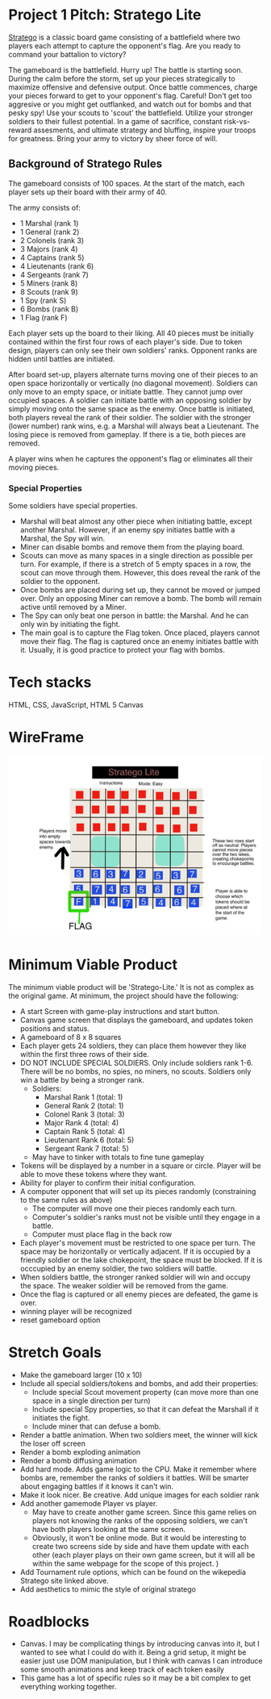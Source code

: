 # Project 1 Pitch: Stratego Lite 
[Stratego](https://en.wikipedia.org/wiki/Stratego) is a classic board game consisting of a battlefield where two players each attempt to capture the opponent's flag. Are you ready to command your battalion to victory? 

The gameboard is the battlefield. Hurry up! The battle is starting soon. During the calm before the storm, set up your pieces strategically to maximize offensive and defensive output. Once battle commences, charge your pieces forward to get to your opponent's flag. Careful! Don't get too aggresive or you might get outflanked, and watch out for bombs and that pesky spy! Use your scouts to 'scout' the battlefield. Utilize your stronger soldiers to their fullest potential. In a game of sacrifice, constant risk-vs-reward assesments, and ultimate strategy and bluffing, inspire your troops for greatness. Bring your army to victory by sheer force of will. 

## Background of Stratego Rules
The gameboard consists of 100 spaces. At the start of the match, each player sets up their board with their army of 40. 

The army consists of:

* 1 Marshal (rank 1) 
* 1 General (rank 2) 
* 2 Colonels (rank 3)
* 3 Majors (rank 4)
* 4 Captains (rank 5)
* 4 Lieutenants (rank 6)
* 4 Sergeants (rank 7)
* 5 Miners (rank 8)
* 8 Scouts (rank 9)
* 1 Spy (rank S)
* 6 Bombs (rank B)
* 1 Flag (rank F)

Each player sets up the board to their liking. All 40 pieces must be initially contained within the first four rows of each player's side. Due to token design, players can only see their own soldiers' ranks. Opponent ranks are hidden until battles are initiated. 

After board set-up, players alternate turns moving one of their pieces to an open space horizontally or vertically (no diagonal movement). Soldiers can only move to an empty space, or initiate battle. They cannot jump over occupied spaces. A soldier can initiate battle with an opposing soldier by simply moving onto the same space as the enemy. Once battle is initiated, both players reveal the rank of their soldier. The soldier with the stronger (lower number) rank wins, e.g. a Marshal will always beat a Lieutenant. The losing piece is removed from gameplay. If there is a tie, both pieces are removed. 

A player wins when he captures the opponent's flag or eliminates all their moving pieces. 

### Special Properties 
Some soldiers have special properties. 

* Marshal will beat almost any other piece when initiating battle, except another Marshal. However, if an enemy spy initiates battle with a Marshal, the Spy will win. 
* Miner can disable bombs and remove them from the playing board. 
* Scouts can move as many spaces in a single direction as possible per turn. For example, if there is a stretch of 5 empty spaces in a row, the scout can move through them. However, this does reveal the rank of the soldier to the opponent. 
* Once bombs are placed during set up, they cannot be moved or jumped over. Only an opposing Miner can remove a bomb. The bomb will remain active until removed by a Miner. 
* The Spy can only beat one person in battle: the Marshal. And he can only win by initiating the fight. 
* The main goal is to capture the Flag token. Once placed, players cannot move their flag. The flag is captured once an enemy initiates battle with it. Usually, it is good practice to protect your flag with bombs. 



# Tech stacks

HTML, CSS, JavaScript, HTML 5 Canvas 

# WireFrame 

![Stratego Lite](./images/Stratego%20Lite%20wireframe.png)

# Minimum Viable Product

The minimum viable product will be 'Stratego-Lite.' It is not as complex as the original game. At minimum, the project should have the following: 

* A start Screen with game-play instructions and start button. 
* Canvas game screen that displays the gameboard, and updates token positions and status.
* A gameboard of 8 x 8 squares
* Each player gets 24 soldiers, they can place them however they like within the first three rows of their side. 
* DO NOT INCLUDE SPECIAL SOLDIERS. Only include soldiers rank 1-6. There will be no bombs, no spies, no miners, no scouts. Soldiers only win a battle by being a stronger rank. 
    - Soldiers: 
        * Marshal       Rank 1    (total: 1)
        * General       Rank 2    (total: 1)
        * Colonel       Rank 3    (total: 3)
        * Major         Rank 4    (total: 4)
        * Captain       Rank 5    (total: 4)
        * Lieutenant    Rank 6    (total: 5)
        * Sergeant      Rank 7    (total: 5)
    - May have to tinker with totals to fine tune gameplay
* Tokens will be displayed by a number in a square or circle. Player will be able to move these tokens where they want. 
* Ability for player to confirm their initial configuration. 
* A computer opponent that will set up its pieces randomly (constraining to the same rules as above)
    - The computer will move one their pieces randomly each turn. 
    - Computer's soldier's ranks must not be visible until they engage in a battle. 
    - Computer must place flag in the back row 
* Each player's movement must be restricted to one space per turn. The space may be horizontally or vertically adjacent. If it is occupied by a friendly soldier or the lake chokepoint, the space must be blocked. If it is occcupied by an enemy soldier, the two soldiers will battle. 
* When soldiers battle, the stronger ranked soldier will win and occupy the space. The weaker soldier will be removed from the game. 
* Once the flag is captured or all enemy pieces are defeated, the game is over. 
* winning player will be recognized 
* reset gameboard option 


# Stretch Goals 

* Make the gameboard larger (10 x 10)
* Include all special soldiers/tokens and bombs, and add their properties: 
    - Include special Scout movement property (can move more than one space in a single direction per turn)
    - Include special Spy properties, so that it can defeat the Marshall if it initiates the fight. 
    - Include miner that can defuse a bomb. 
* Render a battle animation. When two soldiers meet, the winner will kick the loser off screen 
* Render a bomb exploding animation
* Render a bomb diffusing animation
* Add hard mode. Adds game logic to the CPU. Make it remember where bombs are, remember the ranks of soldiers it battles. Will be smarter about engaging battles if it knows it can't win. 
* Make it look nicer. Be creative. Add unique images for each soldier rank 
* Add another gamemode Player vs player. 
    - May have to create another game screen. Since this game relies on players not knowing the ranks of the opposing soldiers, we can't have both players looking at the same screen. 
    - Obviously, it won't be online mode. But it would be interesting to create two screens side by side and have them update with each other (each player plays on their own game screen, but it will all be within the same webpage for the scope of this project. )
* Add Tournament rule options, which can be found on the wikepedia Stratego site linked above. 
* Add aesthetics to mimic the style of original stratego 

# Roadblocks

* Canvas. I may be complicating things by introducing canvas into it, but I wanted to see what I could do with it. Being a grid setup, it might be easier just use DOM manipulation, but I think with canvas I can introduce some smooth animations and keep track of each token easily  
* This game has a lot of specific rules so it may be a bit complex to get everything working together. 






